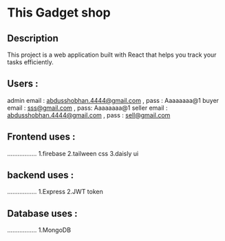 
# This Gadget shop 

## Description
This project is a web application built with React that helps you track your tasks efficiently.


## Users :
admin email : abdusshobhan.4444@gmail.com , pass : Aaaaaaaa@1
buyer email : sss@gmail.com , pass: Aaaaaaaa@1
seller email : abdusshobhan.4444@gmail.com , pass : sell@gmail.com

## Frontend uses :
.................
1.firebase 
2.tailween css 
3.daisly ui 


## backend  uses :
.................
1.Express 
2.JWT token 

## Database uses :
.................
1.MongoDB 









